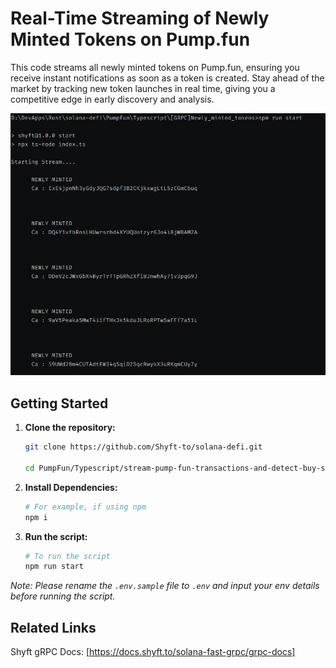 # Real-Time Streaming of Newly Minted Tokens on Pump.fun

 This code streams all newly minted tokens on Pump.fun, ensuring you receive instant notifications as soon as a token is created. Stay ahead of the market by tracking new token launches in real time, giving you a competitive edge in early discovery and analysis.

![screenshot](assets/screenshot-grpc.jpg?raw=true "Screenshot")

## Getting Started

1. **Clone the repository:**
   ```bash
   git clone https://github.com/Shyft-to/solana-defi.git
   
   cd PumpFun/Typescript/stream-pump-fun-transactions-and-detect-buy-sell-events
   ```

2. **Install Dependencies:**

    ```bash
    # For example, if using npm
    npm i
    ```

3. **Run the script:**

    ```bash
    # To run the script
    npm run start
    ```
*Note: Please rename the `.env.sample` file to `.env` and input your env details before running the script.*

## Related Links

Shyft gRPC Docs: [https://docs.shyft.to/solana-fast-grpc/grpc-docs]